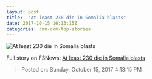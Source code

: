 ```yaml
---
layout: post
title:  "At least 230 die in Somalia blasts"
date: 2017-10-15 16:13:15Z
categories: cnn-com-top-stories
---
```


![At least 230 die in Somalia blasts](http://cdn.cnn.com/cnnnext/dam/assets/171014120351-04-mogadishu-somalia-explosion-super-tease.jpg)




Full story on F3News: [At least 230 die in Somalia blasts](http://www.f3nws.com/n/jStHAD)

> Posted on: Sunday, October 15, 2017 4:13:15 PM
